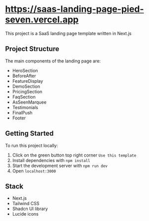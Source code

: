 # https://saas-landing-page-pied-seven.vercel.app

This project is a SaaS landing page template written in Next.js

## Project Structure

The main components of the landing page are:

- HeroSection
- BeforeAfter
- FeatureDisplay
- DemoSection
- PricingSection
- FaqSection
- AsSeenMarquee
- Testimonials
- FinalPush
- Footer

## Getting Started

To run this project locally:

1. Click on the green button top right corner `Use this template`
2. Install dependencies with `npm install`
3. Start the development server with `npm run dev`
4. Open `localhost:3000`

## Stack

- Next.js
- Tailwind CSS
- Shadcn UI library
- Lucide icons
